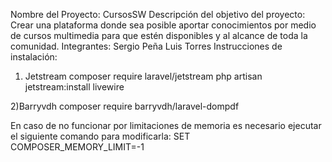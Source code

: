 Nombre del Proyecto: CursosSW
Descripción del objetivo del proyecto: Crear una plataforma donde sea posible aportar 
conocimientos por medio de cursos multimedia para que estén disponibles y al alcance de
toda la comunidad.
Integrantes:
  Sergio Peña
  Luis Torres
Instrucciones de instalación:
1) Jetstream
composer require laravel/jetstream
php artisan jetstream:install livewire

2)Barryvdh 
composer require barryvdh/laravel-dompdf

En caso de no funcionar por limitaciones de memoria es necesario ejecutar el siguiente comando para modificarla:
SET COMPOSER_MEMORY_LIMIT=-1

  
